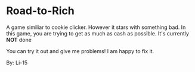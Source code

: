 # Road-to-Rich
A game similiar to cookie clicker. However it stars with something bad. In this game, you are trying to get as much as cash as possible. 
It's currently <b>NOT</b> done

You can try it out and give me problems! I am happy to fix it. 

By: Li-15
